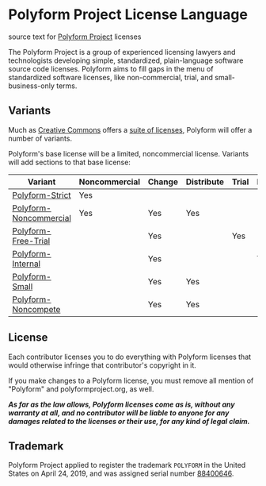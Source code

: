 # Polyform Project License Language

source text for [Polyform Project](https://polyformproject.org) licenses

The Polyform Project is a group of experienced licensing lawyers and technologists developing simple, standardized, plain-language software source code licenses.  Polyform aims to fill gaps in the menu of standardized software licenses, like non-commercial, trial, and small-business-only terms.

## Variants

Much as [Creative Commons](https://creativecommons.org) offers a [suite of licenses](https://creativecommons.org/licenses/#licenses), Polyform will offer a number of variants.

Polyform's base license will be a limited, noncommercial license.  Variants will add sections to that base license:

| Variant                  | Noncommercial | Change | Distribute | Trial | Internal | SMB | Noncompete |
| ------------------------ | ------------- | ------ | ---------- | ----- | -------- | --- | ---------- |
| [Polyform-Strict]        | Yes           |        |            |       |          |     |            |
| [Polyform-Noncommercial] | Yes           | Yes    | Yes        |       |          |     |            |
| [Polyform-Free-Trial]    |               | Yes    |            | Yes   |          |     |            |
| [Polyform-Internal]      |               | Yes    |            |       | Yes      |     |            |
| [Polyform-Small]         |               | Yes    | Yes        |       |          | Yes |            |
| [Polyform-Noncompete]    |               | Yes    | Yes        |       |          |     | Yes        |

[Polyform-Strict]: ./Polyform-Strict.md
[Polyform-Noncommercial]: ./Polyform-Noncommercial.md
[Polyform-Free-Trial]: ./Polyform-Free-Trial.md
[Polyform-Internal]: ./Polyform-Internal.md
[Polyform-Small]: ./Polyform-Small.md
[Polyform-Noncompete]: ./Polyform-Noncompete.md

## License

Each contributor licenses you to do everything with Polyform licenses that would otherwise infringe that contributor's copyright in it.

If you make changes to a Polyform license, you must remove all mention of "Polyform" and polyformproject.org, as well.

***As far as the law allows, Polyform licenses come as is, without any warranty at all, and no contributor will be liable to anyone for any damages related to the licenses or their use, for any kind of legal claim.***

## Trademark

Polyform Project applied to register the trademark `POLYFORM` in the United States on April 24, 2019, and was assigned serial number [88400646](https://tsdr.uspto.gov/#caseNumber=88400646&caseType=SERIAL_NO&searchType=statusSearch).

